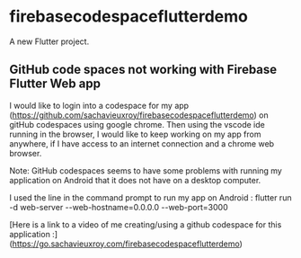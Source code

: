 # firebasecodespaceflutterdemo

A new Flutter project.

## GitHub code spaces not working with Firebase Flutter  Web app

I would like to login into a codespace for my app (https://github.com/sachavieuxroy/firebasecodespaceflutterdemo) on gitHub codespaces using google chrome. Then using the vscode ide running in the browser, I would like to keep working on my app from anywhere, if I have access to an internet connection and a chrome web browser. 


Note: GitHub codespaces seems to have some problems with running my application on Android that it does not have on a desktop computer.

I used the line in the command prompt to run my app on Android :
flutter run  -d web-server --web-hostname=0.0.0.0 --web-port=3000

[Here is a link to a video of me creating/using a github codespace for this application :] (https://go.sachavieuxroy.com/firebasecodespaceflutterdemo)
